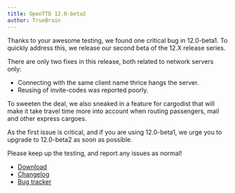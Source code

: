 ```yaml
---
title: OpenTTD 12.0-beta2
author: TrueBrain
---
```


Thanks to your awesome testing, we found one critical bug in 12.0-beta1.
To quickly address this, we release our second beta of the 12.X release series.

There are only two fixes in this release, both related to network servers only:
* Connecting with the same client name thrice hangs the server.
* Reusing of invite-codes was reported poorly.

To sweeten the deal, we also sneaked in a feature for cargodist that will make it take travel time more into account when routing passengers, mail and other express cargoes.

As the first issue is critical, and if you are using 12.0-beta1, we urge you to upgrade to 12.0-beta2 as soon as possible.

Please keep up the testing, and report any issues as normal!

* [Download](https://www.openttd.org/downloads/openttd-releases/testing.html)
* [Changelog](https://cdn.openttd.org/openttd-releases/12.0-beta2/changelog.txt)
* [Bug tracker](https://github.com/OpenTTD/OpenTTD/issues)
